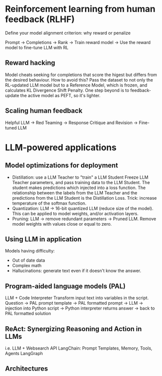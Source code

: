 # Reinforcement learning from human feedback (RLHF)

Define your model alignment criterion: why reward or penalize

Prompt -> Completions -> Rank -> Train reward model -> Use the reward model to fine-tune LLM with RL

## Reward hacking
Model cheats seeking for completions that score the higest but differs from the desired behaviour.
    How to avoid this? Pass the dataset to not only the RL-updated LLM model but to a Reference Model, which is frozen, and calculates KL Divergence Shift Penalty.
    One step beyond is to feedback-update the active model as PEFT, so it's lighter.

## Scaling human feedback
Helpful LLM -> Red Teaming -> Response Critique and Revision -> Fine-tuned LLM

# LLM-powered applications
## Model optimizations for deployment
- Distillation: use a LLM Teacher to "train" a LLM Student
Freeze LLM Teacher parameters, and pass training data to the LLM Student. The student makes predictions which injected into a loss function. The relationship between the labels from the LLM Teacher and the predictions from the LLM Student is the Distillation Loss.
Trick: increase temperature of the softmax function.
- Quantization: LLM -> 16-bit quantized LLM (reduce size of the model). This can be applied to model weights, and/or activation layers.
- Pruning: LLM -> remove redundant parameters -> Pruned LLM.
Remove model weights with values close or equal to zero.

## Using LLM in application
Models having difficulty:
- Out of date data
- Complex math
- Hallucinations: generate text even if it doesn't know the answer.

## Program-aided language models (PAL)
LLM + Code Interpreter
Transform input text into variables in the script.
Question -> PAL prompt template -> PAL formatted prompt -> LLM -> injection into Python script -> Python interpreter returns answer -> back to PAL formatted solution

## ReAct: Synergizing Reasoning and Action in LLMs
i.e. LLM + Websearch API
LangChain: Prompt Templates, Memory, Tools, Agents
LangGraph

## Architectures

